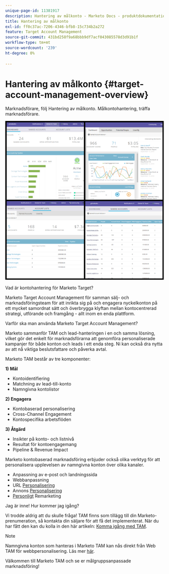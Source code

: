 ```yaml
---
unique-page-id: 11381917
description: Hantering av målkonto - Marketo Docs - produktdokumentation
title: Hantering av målkonto
exl-id: ff0c37ac-7206-4346-bfb8-15c734b2a272
feature: Target Account Management
source-git-commit: 431bd258f9a68bbb9df7acf043085578d3d91b1f
workflow-type: tm+mt
source-wordcount: '239'
ht-degree: 0%

---
```


# Hantering av målkonto {#target-account-management-overview}

Marknadsförare, följ Hantering av målkonto. Målkontohantering, träffa marknadsförare.

![](assets/photo-collage.png)

Vad är kontohantering för Marketo Target?

Marketo Target Account Management för samman sälj- och marknadsföringsteam för att inrikta sig på och engagera nyckelkonton på ett mycket samordnat sätt och överbrygga klyftan mellan kontocentrerad strategi, utförande och framgång - allt inom en enda plattform.

Varför ska man använda Marketo Target Account Management?

Marketo sammanför TAM och lead-hanteringen i en och samma lösning, vilket gör det enkelt för marknadsförarna att genomföra personaliserade kampanjer för både konton och leads i ett enda steg. Ni kan också dra nytta av att nå viktiga beslutsfattare och påverka avtal.

Marketo TAM består av tre komponenter:

**1) Mål**

* Kontoidentifiering
* Matchning av lead-till-konto
* Namngivna kontolistor

**2) Engagera**

* Kontobaserad personalisering
* Cross-Channel Engagement
* Kontospecifika arbetsflöden

**3) Åtgärd**

* Insikter på konto- och listnivå
* Resultat för kontoengagemang
* Pipeline &amp; Revenue Impact

Marketo kontobaserad marknadsföring erbjuder också olika verktyg för att personalisera upplevelsen av namngivna konton över olika kanaler.

* Anpassning av e-post och landningssida
* Webbanpassning
* URL [Personalisering](/help/marketo/product-docs/demand-generation/landing-pages/personalizing-landing-pages/enable-personalized-urls-for-your-account.md)
* Annons [Personalisering](/help/marketo/product-docs/demand-generation/facebook/create-a-custom-audience-in-facebook.md)
* [Personligt](/help/marketo/product-docs/web-personalization/website-retargeting/retargeting-with-web-personalization-data.md) Remarketing

Jag är inne! Hur kommer jag igång?

Vi trodde aldrig att du skulle fråga! TAM finns som tillägg till din Marketo-prenumeration, så kontakta din säljare för att få det implementerat. När du har fått den kan du kolla in den här artikeln: [Komma igång med TAM](/help/marketo/product-docs/target-account-management/setup-tam/getting-started-with-tam.md).

>[!NOTE]
>
>Namngivna konton som hanteras i Marketo TAM kan nås direkt från Web TAM för webbpersonalisering. Läs mer [här](/help/marketo/product-docs/web-personalization/account-based-web-marketing/account-based-web-marketing-with-tam.md).

Välkommen till Marketo TAM och se er målgruppsanpassade marknadsföring!
